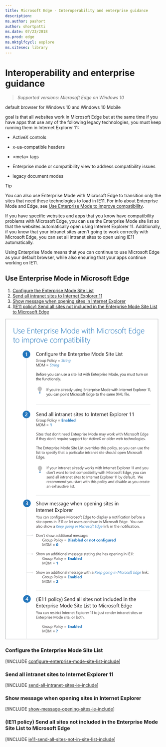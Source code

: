 ```yaml
---
title: Microsoft Edge - Interoperability and enterprise guidance
description: 
ms.author: pashort
author: shortpatti
ms.date: 07/23/2018
ms.prod: edge
ms.mktglfcycl: explore
ms.sitesec: library
---
```


# Interoperability and enterprise guidance
>*Supported versions: Microsoft Edge on Windows 10*  


 




default browser for Windows 10 and Windows 10 Mobile

goal is that all websites work in Microsoft Edge but at the same time if you have apps that use any of the following legacy technologies, you must keep running them in Internet Explorer 11:

* ActiveX controls

* x-ua-compatible headers

* &lt;meta&gt; tags

* Enterprise mode or compatibility view to address compatibility issues

* legacy document modes


>[!TIP]
>You can also use Enterprise Mode with Microsoft Edge to transition only the sites that need these technologies to load in IE11. For info about Enterprise Mode and Edge, see [Use Enterprise Mode to improve compatibility](emie-to-improve-compatibility.md). 




If you have specific websites and apps that you know have compatibility problems with Microsoft Edge, you can use the Enterprise Mode site list so that the websites automatically open using Internet Explorer 11. Additionally, if you know that your intranet sites aren't going to work correctly with Microsoft Edge, you can set all intranet sites to open using IE11 automatically.

Using Enterprise Mode means that you can continue to use Microsoft Edge as your default browser, while also ensuring that your apps continue working on IE11.

## Use Enterprise Mode in Microsoft Edge

1. [Configure the Enterprise Mode Site List](#configure-the-enterprise-mode-site-list)
2. [Send all intranet sites to Internet Explorer 11](#send-all-intranet-sites-to-internet-explorer-11)
3. [Show message when opening sites in Internet Explorer](#show-message-when-opening-sites-in-internet-explorer)
4. [(IE11 policy) Send all sites not included in the Enterprise Mode Site List to Microsoft Edge](#ie11-policy-send-all-sites-not-included-in-the-enterprise-mode-site-list-to-microsoft-edge)


![Use Enterprise Mode with Microsoft Edge to improve compatibility](../images/use-enterprise-mode-with-microsoft-edge-sm.png)



### Configure the Enterprise Mode Site List
[!INCLUDE [configure-enterprise-mode-site-list-include](../includes/configure-enterprise-mode-site-list-include.md)] 

### Send all intranet sites to Internet Explorer 11
[!INCLUDE [send-all-intranet-sites-ie-include](../includes/send-all-intranet-sites-ie-include.md)]

### Show message when opening sites in Internet Explorer
[!INCLUDE [show-message-opening-sites-ie-include](../includes/show-message-opening-sites-ie-include.md)] 

### (IE11 policy) Send all sites not included in the Enterprise Mode Site List to Microsoft Edge 
[!INCLUDE [ie11-send-all-sites-not-in-site-list-include](../includes/ie11-send-all-sites-not-in-site-list-include.md)] 